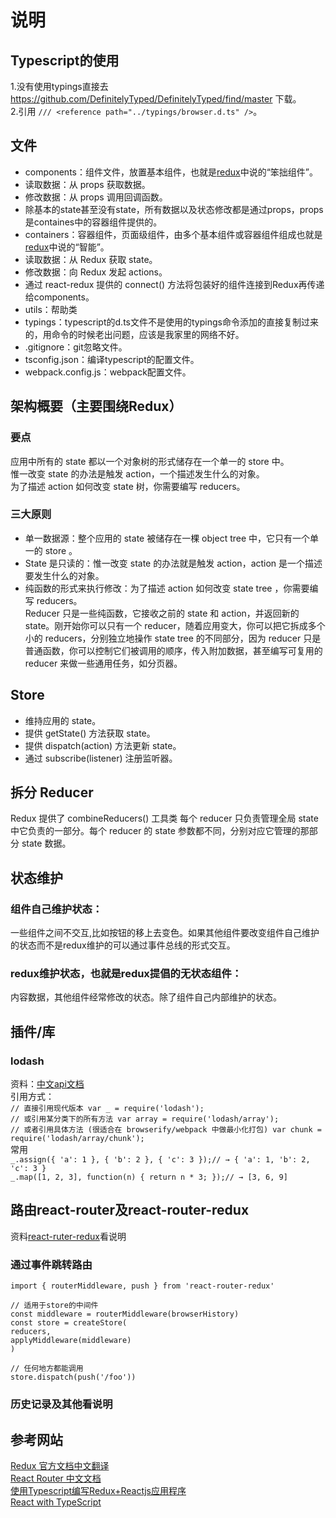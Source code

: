 # 说明
## Typescript的使用
1.没有使用typings直接去 https://github.com/DefinitelyTyped/DefinitelyTyped/find/master 下载。   
2.引用 `/// <reference path="../typings/browser.d.ts" />`。
## 文件
* components：组件文件，放置基本组件，也就是[redux](https://leecade.gitbooks.io/redux-in-chinese/content/docs/basics/UsageWithReact.html)中说的“笨拙组件”。   
 * 读取数据：从 props 获取数据。   
 * 修改数据：从 props 调用回调函数。    
 * 除基本的state甚至没有state，所有数据以及状态修改都是通过props，props是containes中的容器组件提供的。
* containers：容器组件，页面级组件，由多个基本组件或容器组件组成也就是[redux](https://leecade.gitbooks.io/redux-in-chinese/content/docs/basics/UsageWithReact.html)中说的“智能”。	
 * 读取数据：从 Redux 获取 state。   
 * 修改数据：向 Redux 发起 actions。
 * 通过 react-redux 提供的 connect() 方法将包装好的组件连接到Redux再传递给components。
* utils：帮助类
* typings：typescript的d.ts文件不是使用的typings命令添加的直接复制过来的，用命令的时候老出问题，应该是我家里的网络不好。
* .gitignore：git忽略文件。
* tsconfig.json：编译typescript的配置文件。
* webpack.config.js：webpack配置文件。    

## 架构概要（主要围绕Redux）
### 要点
应用中所有的 state 都以一个对象树的形式储存在一个单一的 store 中。    
惟一改变 state 的办法是触发 action，一个描述发生什么的对象。   
为了描述 action 如何改变 state 树，你需要编写 reducers。    
### 三大原则
* 单一数据源：整个应用的 state 被储存在一棵 object tree 中，它只有一个单一的 store 。
* State 是只读的：惟一改变 state 的办法就是触发 action，action 是一个描述要发生什么的对象。
* 纯函数的形式来执行修改：为了描述 action 如何改变 state tree ，你需要编写 reducers。  
Reducer 只是一些纯函数，它接收之前的 state 和 action，并返回新的 state。刚开始你可以只有一个 reducer，随着应用变大，你可以把它拆成多个小的 reducers，分别独立地操作 state tree 的不同部分，因为 reducer 只是普通函数，你可以控制它们被调用的顺序，传入附加数据，甚至编写可复用的 reducer 来做一些通用任务，如分页器。

## Store
* 维持应用的 state。
* 提供 getState() 方法获取 state。
* 提供 dispatch(action) 方法更新 state。
* 通过 subscribe(listener) 注册监听器。 

## 拆分 Reducer
Redux 提供了 combineReducers() 工具类
每个 reducer 只负责管理全局 state 中它负责的一部分。每个 reducer 的 state 参数都不同，分别对应它管理的那部分 state 数据。
## 状态维护
### 组件自己维护状态：
一些组件之间不交互,比如按钮的移上去变色。如果其他组件要改变组件自己维护的状态而不是redux维护的可以通过事件总线的形式交互。
### redux维护状态，也就是redux提倡的无状态组件：
内容数据，其他组件经常修改的状态。除了组件自己内部维护的状态。
## 插件/库
### lodash
资料：[中文api文档](http://lodash.think2011.net/)  
引用方式：   
`// 直接引用现代版本 var _ = require('lodash');`    
`// 或引用某分类下的所有方法 var array = require('lodash/array');`  
`// 或者引用具体方法 (很适合在 browserify/webpack 中做最小化打包) var chunk = require('lodash/array/chunk');`   
常用  
`_.assign({ 'a': 1 }, { 'b': 2 }, { 'c': 3 });// → { 'a': 1, 'b': 2, 'c': 3 }`    
`_.map([1, 2, 3], function(n) { return n * 3; });// → [3, 6, 9]`    
## 路由react-router及react-router-redux
资料[react-ruter-redux](https://github.com/reactjs/react-router-redux)看说明
### 通过事件跳转路由
    import { routerMiddleware, push } from 'react-router-redux'

    // 适用于store的中间件
    const middleware = routerMiddleware(browserHistory)
    const store = createStore(
    reducers,
    applyMiddleware(middleware)
    )

    // 任何地方都能调用
    store.dispatch(push('/foo'))
### 历史记录及其他看说明
## 参考网站
[Redux 官方文档中文翻译](https://leecade.gitbooks.io/redux-in-chinese/content/)     
[React Router 中文文档](http://react-guide.github.io/react-router-cn/index.html)    
[使用Typescript编写Redux+Reactjs应用程序](https://github.com/xuanye/typescript-redux-sample)    
[React with TypeScript](http://blog.csdn.net/kinfey/article/details/50387534)   